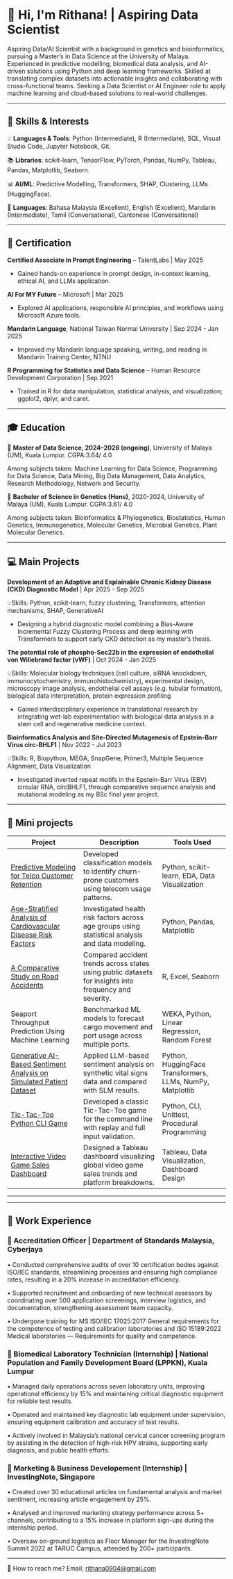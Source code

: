# 👋 Hi, I'm Rithana! | Aspiring Data Scientist  

Aspiring Data/AI Scientist with a background in genetics and bioinformatics, pursuing a Master’s in Data Science at the University of Malaya. 
Experienced in predictive modelling, biomedical data analysis, and AI-driven solutions using Python and deep learning frameworks. 
Skilled at translating complex datasets into actionable insights and collaborating with cross-functional teams. 
Seeking a Data Scientist or AI Engineer role to apply machine learning and cloud-based solutions to real-world challenges.

---
## 🔬 Skills & Interests  
💡 **Languages & Tools**: Python (Intermediate), R (Intermediate), SQL, Visual Studio Code, Jupyter Notebook, Git.

📚 **Libraries**: scikit-learn, TensorFlow, PyTorch, Pandas, NumPy, Tableau, Pandas, Matplotlib, Seaborn.

📊 **AI/ML**: Predictive Modelling, Transformers, SHAP, Clustering, LLMs (HuggingFace).

🌱 **Languages**: Bahasa Malaysia (Excellent), English (Excellent), Mandarin (Intermediate), Tamil (Conversational), Cantonese (Conversational)

---
## 📜 Certification

**Certified Associate in Prompt Engineering** – TalentLabs | May 2025
-	Gained hands-on experience in prompt design, in-context learning, ethical AI, and LLMs application.
  
**AI For MY Future** – Microsoft | Mar 2025
-	Explored AI applications, responsible AI principles, and workflows using Microsoft Azure tools.
  
**Mandarin Language**, National Taiwan Normal University | Sep 2024 - Jan 2025
- Improved my Mandarin language speaking, writing, and reading in Mandarin Training Center, NTNU
  
**R Programming for Statistics and Data Science** – Human Resource Development Corporation | Sep 2021
-	Trained in R for data manipulation, statistical analysis, and visualization; ggplot2, dplyr, and caret.

---
## 🎓 Education  
📍 **Master of Data Science, 2024–2026 (ongoing)**, University of Malaya (UM), Kuala Lumpur. 
CGPA:3.64/ 4.0

Among subjects taken: Machine Learning for Data Science, Programming for Data Science, Data Mining, Big Data Management, Data Analytics, Research Methodology, Network and Security.

📍 **Bachelor of Science in Genetics (Hons)**, 2020-2024, University of Malaya (UM), Kuala Lumpur.
CGPA:3.61/ 4.0

Among subjects taken: Bioinformatics & Phylogenetics, Biostatistics, Human Genetics, Immunogenetics, Molecular Genetics, Microbial Genetics, Plant Molecular Genetics.

---

## 💻 Main Projects

**Development of an Adaptive and Explainable Chronic Kidney Disease (CKD) Diagnostic Model** | Apr 2025 - Sep 2025

💡Skills: Python, scikit-learn, fuzzy clustering, Transformers, attention mechanisms, SHAP, GenerativeAI
-	Designing a hybrid diagnostic model combining a Bias-Aware Incremental Fuzzy Clustering Process and deep learning with Transformers to support early CKD detection as my master’s thesis.

**The potential role of phospho-Sec22b in the expression of endothelial von Willebrand factor (vWF)** | Oct 2024 - Jan 2025

💡Skills: Molecular biology techniques (cell culture, siRNA knockdown, immunocytochemistry, immunohistochemistry), experimental design, microscopy image analysis, endothelial cell assays (e.g. tubular formation), biological data interpretation, protein expression profiling
- Gained interdisciplinary experience in translational research by integrating wet-lab experimentation with biological data analysis in a stem cell and regenerative medicine context.
  
**Bioinformatics Analysis and Site-Directed Mutagenesis of Epstein-Barr Virus circ-BHLF1** | Nov 2022 - Jul 2023

💡Skills: R, Biopython, MEGA, SnapGene, Primer3, Multiple Sequence Alignment, Data Visualization
- Investigated inverted repeat motifs in the Epstein-Barr Virus (EBV) circular RNA, circBHLF1, through comparative sequence analysis and mutational modeling as my BSc final year project. 

---
## 💼 Mini projects

| Project                                                                                                                                                      | Description                                                                                            | Tools Used                                                |
| ------------------------------------------------------------------------------------------------------------------------------------------------------------ | ------------------------------------------------------------------------------------------------------ | --------------------------------------------------------- |
| [Predictive Modeling for Telco Customer Retention](https://colab.research.google.com/drive/1IshkmsInWMMLyNWzzoCASvF4-zlcK2V7?usp=sharing)                    | Developed classification models to identify churn-prone customers using telecom usage patterns.        | Python, scikit-learn, EDA, Data Visualization             |
| [Age-Stratified Analysis of Cardiovascular Disease Risk Factors](https://colab.research.google.com/drive/1WNjDXY96sAmZIFt_i2HUlg45NbOkmNrR?usp=sharing)      | Investigated health risk factors across age groups using statistical analysis and data modeling.       | Python, Pandas, Matplotlib                                |
| [A Comparative Study on Road Accidents](https://colab.research.google.com/drive/18hw1NfIoZ1Q5ld7D9Yz7UATqzfLg5UXZ?usp=sharing)                               | Compared accident trends across states using public datasets for insights into frequency and severity. | R, Excel, Seaborn                                         |
| Seaport Throughput Prediction Using Machine Learning                                                                                                         | Benchmarked ML models to forecast cargo movement and port usage across multiple ports.                 | WEKA, Python, Linear Regression, Random Forest            |
| [Generative AI-Based Sentiment Analysis on Simulated Patient Dataset](https://colab.research.google.com/drive/1RVaT-pwIKHSyubitIybXxE5MC-9z2ivy?usp=sharing) | Applied LLM-based sentiment analysis on synthetic vital signs data and compared with SLM results.      | Python, HuggingFace Transformers, LLMs, NumPy, Matplotlib |
| [Tic-Tac-Toe Python CLI Game](https://github.com/YOUR_USERNAME/tic-tac-toe-python)                                                                           | Developed a classic Tic-Tac-Toe game for the command line with replay and full input validation.       | Python, CLI, Unittest, Procedural Programming             |
| [Interactive Video Game Sales Dashboard](https://public.tableau.com/app/profile/rithana.g/viz/finalresult_17480256431550/Dashboard3)                         | Designed a Tableau dashboard visualizing global video game sales trends and platform breakdowns.       | Tableau, Data Visualization, Dashboard Design             |

---
---
## 💼 Work Experience  

### 🔹 Accreditation Officer | Department of Standards Malaysia, Cyberjaya
•	 Conducted comprehensive audits of over 10 certification bodies against ISO/IEC standards, streamlining processes and ensuring high compliance rates, resulting in a 20% increase in accreditation efficiency.

•	 Supported recruitment and onboarding of new technical assessors by coordinating over 500 application screenings, interview logistics, and documentation, strengthening assessment team capacity. 

•	 Undergone training for MS ISO/IEC 17025:2017 General requirements for the competence of testing and calibration laboratories and ISO 15189:2022 Medical laboratories — Requirements for quality and competence.
 

### 🔹 Biomedical Laboratory Technician (Internship) | National Population and Family Development Board (LPPKN), Kuala Lumpur
• Managed daily operations across seven laboratory units, improving operational efficiency by 15% and maintaining critical diagnostic equipment for reliable test results.

• Operated and maintained key diagnostic lab equipment under supervision, ensuring equipment calibration and accuracy of test results.

• Actively involved in Malaysia’s national cervical cancer screening program by assisting in the detection of high-risk HPV strains, supporting early diagnosis, and public health efforts.

### 🔹 Marketing & Business Developement (Internship) | InvestingNote, Singapore
• Created over 30 educational articles on fundamental analysis and market sentiment, increasing article engagement by 25%.

• Analysed and improved marketing strategy performance across 5+ channels, contributing to a 15% increase in platform sign-ups during the internship period.

• Oversaw on-ground logistics as Floor Manager for the InvestingNote Summit 2022 at TARUC Campus, attended by 200+ participants.

---

📌 How to reach me? Email; rithana0904@gmail.com
